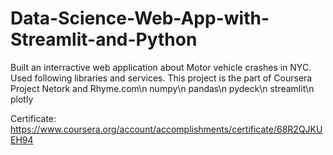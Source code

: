 # Data-Science-Web-App-with-Streamlit-and-Python

Built an interractive web application about Motor vehicle crashes in NYC. Used following libraries and services. This project is the part of Coursera Project Netork and Rhyme.com\n
numpy\n
pandas\n
pydeck\n
streamlit\n
plotly

Certificate: https://www.coursera.org/account/accomplishments/certificate/68R2QJKUEH94
